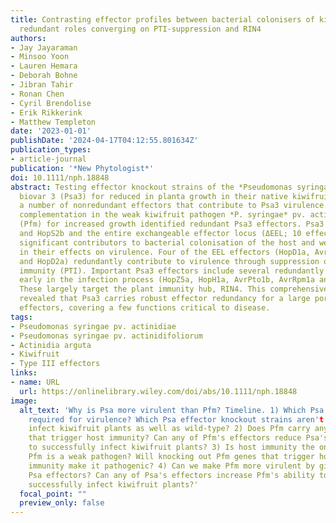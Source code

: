 ```yaml
---
title: Contrasting effector profiles between bacterial colonisers of kiwifruit reveal
  redundant roles converging on PTI-suppression and RIN4
authors:
- Jay Jayaraman
- Minsoo Yoon
- Lauren Hemara
- Deborah Bohne
- Jibran Tahir
- Ronan Chen
- Cyril Brendolise
- Erik Rikkerink
- Matthew Templeton
date: '2023-01-01'
publishDate: '2024-04-17T04:12:55.801634Z'
publication_types:
- article-journal
publication: '*New Phytologist*'
doi: 10.1111/nph.18848
abstract: Testing effector knockout strains of the *Pseudomonas syringae* pv. actinidiae
  biovar 3 (Psa3) for reduced in planta growth in their native kiwifruit host revealed
  a number of nonredundant effectors that contribute to Psa3 virulence. Conversely,
  complementation in the weak kiwifruit pathogen *P. syringae* pv. actinidifoliorum
  (Pfm) for increased growth identified redundant Psa3 effectors. Psa3 effectors hopAZ1a
  and HopS2b and the entire exchangeable effector locus (ΔEEL; 10 effectors) were
  significant contributors to bacterial colonisation of the host and were additive
  in their effects on virulence. Four of the EEL effectors (HopD1a, AvrB2b, HopAW1a
  and HopD2a) redundantly contribute to virulence through suppression of pattern-triggered
  immunity (PTI). Important Psa3 effectors include several redundantly required effectors
  early in the infection process (HopZ5a, HopH1a, AvrPto1b, AvrRpm1a and HopF1e).
  These largely target the plant immunity hub, RIN4. This comprehensive effector profiling
  revealed that Psa3 carries robust effector redundancy for a large portion of its
  effectors, covering a few functions critical to disease.
tags:
- Pseudomonas syringae pv. actinidiae
- Pseudomonas syringae pv. actinidifoliorum
- Actinidia arguta
- Kiwifruit
- Type III effectors
links:
- name: URL
  url: https://onlinelibrary.wiley.com/doi/abs/10.1111/nph.18848
image:
  alt_text: 'Why is Psa more virulent than Pfm? Timeline. 1) Which Psa genes are
    required for virulence? Which Psa effector knockout strains aren't able to
    infect kiwifruit plants as well as wild-type? 2) Does Pfm carry any genes
    that trigger host immunity? Can any of Pfm's effectors reduce Psa's ability
    to successfully infect kiwifruit plants? 3) Is host immunity the only reason
    Pfm is a weak pathogen? Will knocking out Pfm genes that trigger host
    immunity make it pathogenic? 4) Can we make Pfm more virulent by giving it
    Psa effectors? Can any of Psa's effectors increase Pfm's ability to
    successfully infect kiwifruit plants?'
  focal_point: ""
  preview_only: false
---
```

